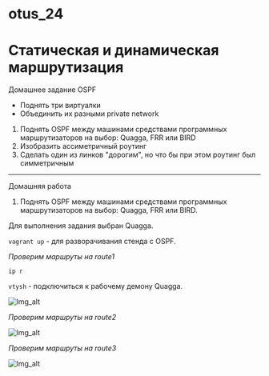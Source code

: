 # otus_24
# Статическая и динамическая маршрутизация

Домашнее задание
OSPF
- Поднять три виртуалки
- Объединить их разными private network
1. Поднять OSPF между машинами средствами программных маршрутизаторов на выбор: Quagga, FRR или BIRD
2. Изобразить ассиметричный роутинг
3. Сделать один из линков "дорогим", но что бы при этом роутинг был симметричным

_____________________________________________________________________________________________________________

Домашняя работа
1. Поднять OSPF между машинами средствами программных маршрутизаторов на выбор: Quagga, FRR или BIRD.

Для выполнения задания выбран Quagga.

```vagrant up``` - для разворачивания стенда с OSPF. 

*Проверим маршруты на route1*

```ip r``` 

```vtysh``` - подключиться к рабочему демону Quagga.

![Img_alt](https://github.com/Edo1993/otus_24/blob/master/241.png)

*Проверим маршруты на route2*

![Img_alt](https://github.com/Edo1993/otus_24/blob/master/242.png)

*Проверим маршруты на route3*

![Img_alt](https://github.com/Edo1993/otus_24/blob/master/243.png)

